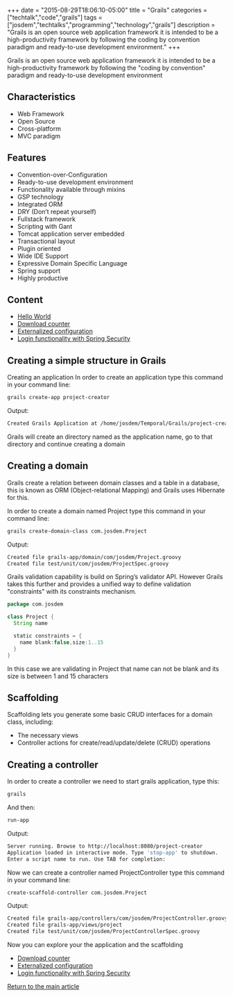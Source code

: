 +++
date = "2015-08-29T18:06:10-05:00"
title = "Grails"
categories = ["techtalk","code","grails"]
tags = ["josdem","techtalks","programming","technology","grails"]
description = "Grails is an open source web application framework it is intended to be a high-productivity framework by following the coding by convention paradigm and ready-to-use development environment."
+++

Grails is an open source web application framework it is intended to be a high-productivity framework by following the "coding by convention" paradigm and ready-to-use development environment

## Characteristics

* Web Framework
* Open Source
* Cross-platform
* MVC paradigm

## Features

* Convention-over-Configuration
* Ready-to-use development environment
* Functionality available through mixins
* GSP technology
* Integrated ORM
* DRY (Don’t repeat yourself)
* Fullstack framework
* Scripting with Gant
* Tomcat application server embedded
* Transactional layout
* Plugin oriented
* Wide IDE Support
* Expressive Domain Specific Language
* Spring support
* Highly productive

## Content

* [Hello World](/techtalk/grails/hello_world)
* [Download counter](/techtalk/grails/operating_system_downloader_counter)
* [Externalized configuration](/techtalk/grails/grails_externalized_conf)
* [Login functionality with Spring Security](/techtalk/grails/spring_security_login)


## Creating a simple structure in Grails
Creating an application
In order to create an application type this command in your command line:

```bash
grails create-app project-creator
```

Output:

```bash
Created Grails Application at /home/josdem/Temporal/Grails/project-creator
```

Grails will create an directory named as the application name, go to that directory and continue creating a domain

## Creating a domain
Grails create a relation between domain classes and a table in a database, this is known as ORM (Object-relational Mapping) and Grails uses Hibernate for this.

In order to create a domain named Project type this command in your command line:

```bash
grails create-domain-class com.josdem.Project
```

Output:

```bash
Created file grails-app/domain/com/josdem/Project.groovy
Created file test/unit/com/josdem/ProjectSpec.groovy
```

Grails validation capability is build on Spring’s validator API. However Grails takes this further and provides a unified way to define validation "constraints" with its constraints mechanism.

```groovy
package com.josdem

class Project {
  String name

  static constraints = {
    name blank:false,size:1..15
  }
}
```

In this case we are validating in Project that name can not be blank and its size is between 1 and 15 characters

## Scaffolding
Scaffolding lets you generate some basic CRUD interfaces for a domain class, including:

* The necessary views
* Controller actions for create/read/update/delete (CRUD) operations

## Creating a controller
In order to create a controller we need to start grails application, type this:

```bash
grails
```

And then:

```bash
run-app
```

Output:

```bash
Server running. Browse to http://localhost:8080/project-creator
Application loaded in interactive mode. Type 'stop-app' to shutdown.
Enter a script name to run. Use TAB for completion:
```

Now we can create a controller named ProjectController type this command in your command line:

```bash
create-scaffold-controller com.josdem.Project
```

Output:

```bash
Created file grails-app/controllers/com/josdem/ProjectController.groovy
Created file grails-app/views/project
Created file test/unit/com/josdem/ProjectControllerSpec.groovy
```

Now you can explore your the application and the scaffolding

* [Download counter](/techtalk/grails/operating_system_downloader_counter)
* [Externalized configuration](/techtalk/grails/grails_externalized_conf)
* [Login functionality with Spring Security](/techtalk/grails/spring_security_login)

[Return to the main article](/techtalk/techtalks)
